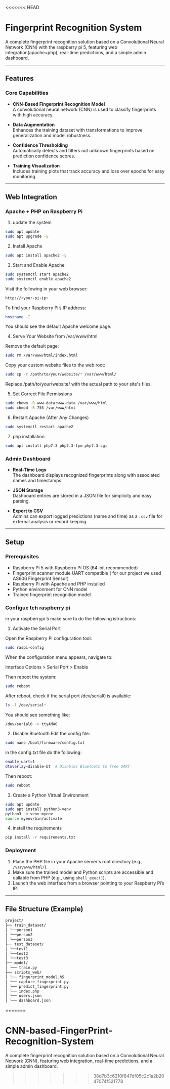 <<<<<<< HEAD
# Fingerprint Recognition System

A complete fingerprint recognition solution based on a Convolutional Neural Network (CNN) with the raspberry pi 5, featuring web integration(apache+php), real-time predictions, and a simple admin dashboard.

---

## Features

### Core Capabilities

- **CNN-Based Fingerprint Recognition Model**  
  A convolutional neural network (CNN) is used to classify fingerprints with high accuracy.

- **Data Augmentation**  
  Enhances the training dataset with transformations to improve generalization and model robustness.

- **Confidence Thresholding**  
  Automatically detects and filters out unknown fingerprints based on prediction confidence scores.

- **Training Visualization**  
  Includes training plots that track accuracy and loss over epochs for easy monitoring.

---

## Web Integration

### Apache + PHP on Raspberry Pi
1. update the system
```bash
sudo apt update
sudo apt upgrade -y
```
2. Install Apache
```bash
sudo apt install apache2 -y
```
3. Start and Enable Apache

```bash
sudo systemctl start apache2
sudo systemctl enable apache2
```


Visit the following in your web browser:

```bash
http://<your-pi-ip>
```
To find your Raspberry Pi’s IP address:
```bash
hostname -I
```
You should see the default Apache welcome page.

4. Serve Your Website from /var/www/html

Remove the default page:
```bash
sudo rm /var/www/html/index.html

```
Copy your custom website files to the web root:

```bash
sudo cp -r /path/to/your/website/* /var/www/html/
```
Replace /path/to/your/website/ with the actual path to your site's files.

5. Set Correct File Permissions


```bash
sudo chown -R www-data:www-data /var/www/html
sudo chmod -R 755 /var/www/html
```
6. Restart Apache (After Any Changes)
```bash
sudo systemctl restart apache2
```
7. php installation 
```bash
sudo apt install php7.3 php7.3-fpm php7.3-cgi
```
### Admin Dashboard

- **Real-Time Logs**  
  The dashboard displays recognized fingerprints along with associated names and timestamps.

- **JSON Storage**  
  Dashboard entries are stored in a JSON file for simplicity and easy parsing.

- **Export to CSV**  
  Admins can export logged predictions (name and time) as a `.csv` file for external analysis or record keeping.

---

## Setup

### Prerequisites

- Raspberry Pi 5 with Raspberry Pi OS (64-bit recommended)
- Fingerprint scanner module UART compatible ( for our project we used AS606 Fingerprint Sensor)
- Raspberry Pi with Apache and PHP installed
- Python environment for CNN model
- Trained fingerprint recognition model

### Configue teh raspberry pi

in your raspberrypi 5 make sure to do the following istructions:

1. Activate the Serial Port

Open the Raspberry Pi configuration tool:

```bash
sudo raspi-config
 ```
When the configuration menu appears, navigate to:

Interface Options > Serial Port > Enable

Then reboot the system:
```bash
sudo reboot
```
After reboot, check if the serial port /dev/serial0 is available:

```bash
ls -l /dev/serial*
```

You should see something like:
```bash
/dev/serial0 -> ttyAMA0
``` 
2. Disable Bluetooth
Edit the config file:
```bash
sudo nano /boot/firmware/config.txt
```
in the config.txt file do the following:
```bash
enable_uart=1
dtoverlay=disable-bt  # Disables Bluetooth to free UART
```
Then reboot:
```bash
sudo reboot
```

3. Create a Python Virtual Environment
 ```bash
sudo apt update
sudo apt install python3-venv
python3 -m venv myenv
source myenv/bin/activate
```
4. install the requirements
```bash
pip install -r requirements.txt
```


### Deployment



1. Place the PHP file in your Apache server's root directory (e.g., `/var/www/html/`).
2. Make sure the trained model and Python scripts are accessible and callable from PHP (e.g., using `shell_exec()`).
3. Launch the web interface from a browser pointing to your Raspberry Pi’s IP.

---

## File Structure (Example)
```bash
project/
├── train_dataset/
│ └──person1
│ └──person2
│ └──person3
├── test_dataset/
│ └──test1
│ └──test2
│ └──test3
├── model/
│ └── train.py
├── scripts_web/
│ └── fingerprint_model.h5
│ └── capture_fingerprint.py
│ └── predict_fingerprint.py
│ └── index.php
│ └── users.json
│ └── dashboard.json
```
=======
# CNN-based-FingerPrint-Recognition-System
A complete fingerprint recognition solution based on a Convolutional Neural Network (CNN), featuring web integration, real-time predictions, and a simple admin dashboard.
>>>>>>> 38d7b3c6210f847df05c2c1a2b2047074f521778
